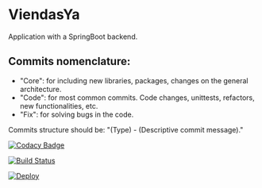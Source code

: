 # ViendasYa
Application with a SpringBoot backend.

## Commits nomenclature:
- "Core": for including new libraries, packages, changes on the general architecture.
- "Code": for most common commits. Code changes, unittests, refactors, new functionalities, etc.
- "Fix": for solving bugs in the code.

Commits structure should be: "(Type) - (Descriptive commit message)."

[![Codacy Badge](https://api.codacy.com/project/badge/Grade/7149642271ab409ba7a330fd1a3f3940)](https://www.codacy.com/app/hernan-beca/Grupo-C1B-022019?utm_source=github.com&amp;utm_medium=referral&amp;utm_content=Matayas-B/Grupo-C1B-022019&amp;utm_campaign=Badge_Grade)

[![Build Status](https://travis-ci.org/Matayas-B/Grupo-C1B-022019.svg?branch=master)](https://travis-ci.org/Matayas-B/Grupo-C1B-022019)

[![Deploy](https://www.herokucdn.com/deploy/button.png)](https://subasteando-c1b.herokuapp.com/)
